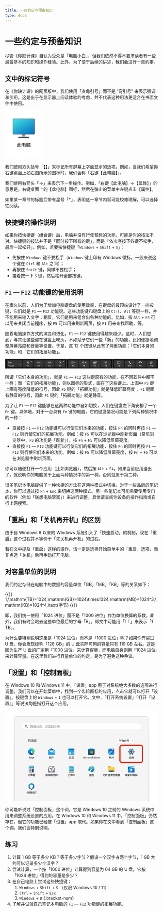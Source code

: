 ```yaml
---
title: 一些约定与预备知识
type: docs
---
```


# 一些约定与预备知识


尽管《你缺计课》自认为受众是「电脑小白」，但我们依然不得不要求读者有一些最最基本的知识和操作经验。此外，为了便于后续的讲述，我们会进行一些约定。

## 文中的标记符号

在《你缺计课》的网页版中，我们使用「直角引号」而不是 “弯引号” 来表示强调和引用。这是出于在显示器上阅读体验的考虑，并不代表这种用法更适合在书面文件中使用。

![桌面上的「此电脑」图标](first-things-first/This_PC.png#floatright)

我们使用方头括号「【】」来标记所有屏幕上字面显示的选项。例如，当我们希望你右键桌面上如右图所示的图标时，我们会称「右键【此电脑】」。

我们使用右箭头「→」来表示下一步操作。例如，「右键【此电脑】→【属性】」的意思是，右键桌面上的【此电脑】图标，然后在弹出的菜单中左键点击【属性】。

如果某一章节的标题后带有星号「*」，表明这一章节内容可能较难理解，可以选择性阅读。

## 快捷键的操作说明

如果你按快捷键（组合键）后，电脑并没有行使预想的功能，可能是你的按法不对。快捷键的按法并不是「同时按下所有的键」，而是「依次序按下各键不松手，最后一起松开」。例如，若要按快捷键「`Windows` + `Shift` + `S`」：

- 先按住 `Windows` 键不要松手（`Windows` 键上印有 Windows 徽标，一般来说这个键在 `Ctrl` 和 `Alt` 之间）；
- 再按住 `Shift` 键，同样不要松手；
- 接着按一下 `S` 键，然后松开全部按键。

## `F1` — `F12` 功能键的使用说明

在很久以前，人们为了增加电脑键盘的使用效率，在键盘的最顶端设计了一排按键，它们就是 `F1` — `F12` 功能键。这些功能键和键盘上的 `Ctrl`、`Alt` 等键一样，并不能用来输入文字；相反，它们是用来组合出各种功能的。比如，按 `Alt` + `F4` 可以用来关闭当前程序，按 `F5` 可以用来刷新网页，按 `F1` 用来查找帮助，等。

随着电脑操作方式的演变和进化，`F1` — `F12` 键使用得越来越少。这时，人们想到，与其让这些键在键盘上吃灰，不如赋予它们一些「新」的功能，比如便捷地调整屏幕亮度和音量等设置。于是，这 12 个按键从此有了两重功能：「它们本身的功能」和「它们的拓展功能」。

![带有额外功能的 F1—F12 功能键](first-things-first/F1_to_F12_keys_with_extra_functions.png#center)

所谓「它们本身的功能」，就是 `F1` — `F12` 这些键原有的功能，在不同软件中都不一样；而「它们的拓展功能」，则以图标的形式，画在了这些键上。上图中 `F5` 键上画有亮度降低的符号，因此 `F5` 键的「拓展功能」就是降低屏幕亮度； `F1` 键画有静音的符号，因此 `F1` 键的「拓展功能」就是静音。

为了让 `F1` — `F12` 键能够在这两种功能中自如切换，人们在键盘左下角安排了一个 `Fn` 键。具体地，对于一台具有 `Fn` 键的电脑，它的键盘情况可能是下列两种情况中的一种：

- 直接按 `F1` — `F12` 功能键可以行使它们本来的功能，按住 `Fn` 的同时再按 `F1` — `F12` 则行使它们的拓展功能。例如：按 `F5` 可以在浏览器中刷新页面（常见浏览器中，`F5` 的功能是「刷新」），按 `Fn` + `F5` 可以降低屏幕亮度。
- 直接按 `F1` — `F12` 功能键可以行使它们的拓展功能，按住 `Fn` 的同时再按 `F1` — `F12` 则行使它们本来的功能。例如：按 `F5` 可以降低屏幕亮度，按 `Fn` + `F5` 可以在浏览器中刷新页面。

你可以随便打开一个应用（比如浏览器），然后按 `Alt` + `F4`。如果当前应用退出了，就说明你的电脑属于上面两种情况中的第一种。否则就属于第二种。

很多笔记本电脑提供了一种快捷的方法在这两种模式中切换。对于一些品牌的笔记本，你可以通过按 `Fn` + `Esc` 来切换这两种模式。另一些笔记本可能需要使用专门的软件（例如「联想电脑管家」）来进行调整，具体请查阅你设备的操作指南或自行上网搜索。

## 「重启」和「关机再开机」的区别

由于自 Windows 8 以来的 Windows 系统引入了「快速启动」的机制，现在「重启」这个过程并不等价于「先关机再开机」的过程。

若在文中提及「重启」这样的操作，请一定是选择开始菜单中的「重启」选项，而非点选「关机」后再手动打开电脑。

## 对容量单位的说明

我们约定存储在电脑中的数据的容量单位「GB」「MB」「KB」等的关系如下：

{{<katex display >}}
1\,\mathrm{TB}=1024\,\mathrm{GB}=1024\times1024\,\mathrm{MB}=1024^3\,\mathrm{KB}=1024^4\,\text{字节}
{{</katex>}}

即，我们统一使用「1024 进位」而不是「1000 进位」作为单位换算的系数。此外，我们有时会略去这些单位最后的字母「B」，即文中可能用「1 T」来表示「1 TB」。

为什么要特别说明这里是「1024 进位」而不是「1000 进位」呢？如果你有买过 U 盘，你会发现标称「128 GB」的 U 盘实际可用的容量只有 119 GB 左右。这是因为生产 U 盘的厂家用「1000 进位」来计算容量，而电脑自身则用「1024 进位」来计算容量。在这里我们进行容量单位的约定，是为了避免这种争议。

## 「设置」和「控制面板」

在 Windows 10 和 Windows 11 中，「设置」app 用于对系统绝大多数的选项进行调整。我们可以在开始菜单中，找到一个齿轮图标的应用，点击它就可以打开「设置」。按键盘上的 `Windows` + `I` 也可以打开它。文中，「打开系统设置」「打开『设置』」等说法均是指打开这个应用。

![设置](first-things-first/Settings.png#center)

你可能听说过「控制面板」这个词，它是 Windows 10 之前的 Windows 系统中用来调整系统设置的应用。在 Windows 10 和 Windows 11 中，「控制面板」仍然存在，但它的功能已经被「设置」app 取代。如果你在文中看到「控制面板」这个词，我们会特别说明。

## 练习

1. 计算 1 GB 等于多少 KB？等于多少字节？假设一个汉字占两个字节，1 GB 大约可以记录多少个汉字？
2. 尝试计算，一个按「1000 进位」计算得到容量为 64 GB 的 U 盘，它按「1024 进位」得到的容量是多少？
3. 在自己电脑上尝试这些快捷键：
    1. `Windows` + `Shift` + `S` （仅限 Windows 10 / 11）
    2. `Ctrl` + `Shift` + `Esc`
    3. `Windows` + `D`
    {.bracket-num}
4. 了解并试验自己笔记本电脑的 `F1` — `F12` 功能键的拓展功能。